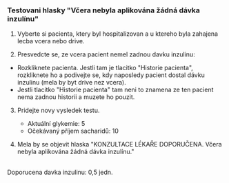 ### Testovani hlasky "Včera nebyla aplikována žádná dávka inzulínu"
1. Vyberte si pacienta, ktery byl hospitalizovan a u ktereho byla zahajena lecba vcera nebo drive.

2. Presvedcte se, ze vcera pacient nemel zadnou davku inzulinu:
- Rozkliknete pacienta. Jestli tam je tlacitko "Historie pacienta", rozkliknete ho a podivejte se, kdy naposledy pacient dostal dávku inzulinu (mela by byt drive nez vcera).
- Jestli tlacitko "Historie pacienta" tam neni to znamena ze ten pacient nema zadnou historii a muzete ho pouzit.

3. Pridejte novy vysledek testu.
   - Aktuální glykemie: 5
   - Očekávaný příjem sacharidů: 10

4. Mela by se objevit hlaska "KONZULTACE LÉKAŘE DOPORUČENA.
   Včera nebyla aplikována žádná dávka inzulínu."
<br/>
Doporucena davka inzulinu: 0,5 jedn.
